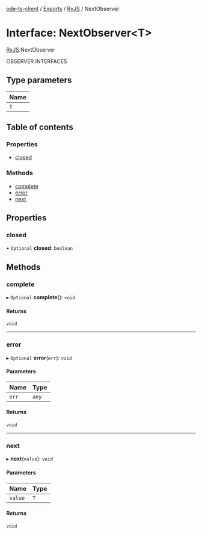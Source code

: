 [ode-ts-client](../README.md) / [Exports](../modules.md) / [RxJS](../modules/RxJS.md) / NextObserver

# Interface: NextObserver<T\>

[RxJS](../modules/RxJS.md).NextObserver

OBSERVER INTERFACES

## Type parameters

| Name |
| :------ |
| `T` |

## Table of contents

### Properties

- [closed](RxJS.NextObserver.md#closed)

### Methods

- [complete](RxJS.NextObserver.md#complete)
- [error](RxJS.NextObserver.md#error)
- [next](RxJS.NextObserver.md#next)

## Properties

### closed

• `Optional` **closed**: `boolean`

## Methods

### complete

▸ `Optional` **complete**(): `void`

#### Returns

`void`

___

### error

▸ `Optional` **error**(`err`): `void`

#### Parameters

| Name | Type |
| :------ | :------ |
| `err` | `any` |

#### Returns

`void`

___

### next

▸ **next**(`value`): `void`

#### Parameters

| Name | Type |
| :------ | :------ |
| `value` | `T` |

#### Returns

`void`
